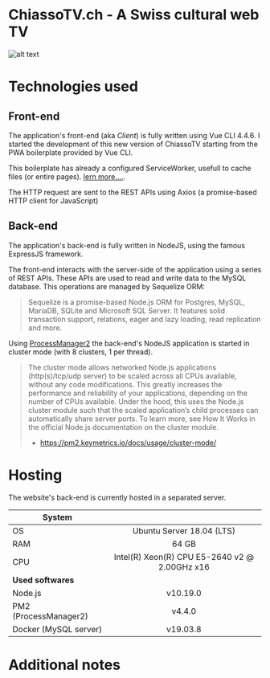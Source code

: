 # ChiassoTV.ch - A Swiss cultural web TV

![alt text](https://chiassotv.ch/application/assets/img/logo/logo.png "Logo Title Text 1")

# Technologies used



## Front-end
The application's front-end (aka *Client*) is fully written using Vue CLI 4.4.6. I started the development of this new version of ChiassoTV starting from the PWA boilerplate provided by Vue CLI. 

This boilerplate has already a configured ServiceWorker, usefull to cache files (or entire pages). [lern more....](https://developer.mozilla.org/en-US/docs/Web/API/Service_Worker_API).

The HTTP request are sent to the REST APIs using Axios (a promise-based HTTP client for JavaScript)

## Back-end

The application's back-end is fully written in NodeJS, using the famous ExpressJS framework.

The front-end interacts with the server-side of the application using a series of REST APIs. These APIs are used to read and write data to the MySQL database. This operations are managed by Sequelize ORM:

> Sequelize is a promise-based Node.js ORM for Postgres, MySQL, MariaDB, SQLite and Microsoft SQL Server. It features solid transaction support, relations, eager and lazy loading, read replication and more.

Using [ProcessManager2](https://pm2.io/) the back-end's NodeJS application is started in cluster mode (with 8 clusters, 1 per thread).

> The cluster mode allows networked Node.js applications (http(s)/tcp/udp server) to be scaled across all CPUs available, without any code modifications. This greatly increases the performance and reliability of your applications, depending on the number of CPUs available. Under the hood, this uses the Node.js cluster module such that the scaled application’s child processes can automatically share server ports. To learn more, see How It Works in the official Node.js documentation on the cluster module.
> - https://pm2.keymetrics.io/docs/usage/cluster-mode/

# Hosting
The website's back-end is currently hosted in a separated server.

|  **System**       |            |   
| ------------- |:-------------:|
| OS | Ubuntu Server 18.04 (LTS) |
| RAM | 64 GB |
| CPU | Intel(R) Xeon(R) CPU E5-2640 v2 @ 2.00GHz x16 |
| **Used softwares** | |
| Node.js | v10.19.0 |
| PM2 (ProcessManager2)| v4.4.0 |
| Docker (MySQL server)| v19.03.8 |

# Additional notes
